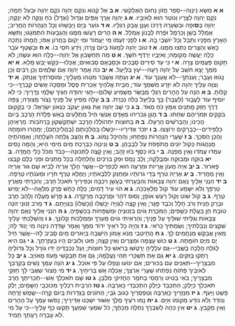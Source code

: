 **א א**  מַשָּׂא נִינְוֵה--סֵפֶר חֲזוֹן נַחוּם הָאֶלְקֹשִׁי.
**א ב**  אֵל קַנּוֹא וְנֹקֵם יְהוָה נֹקֵם יְהוָה וּבַעַל חֵמָה; נֹקֵם יְהוָה לְצָרָיו וְנוֹטֵר הוּא לְאֹיְבָיו.
**א ג**  יְהוָה אֶרֶךְ אַפַּיִם וּגְדָול (וּגְדָל) כֹּחַ וְנַקֵּה לֹא יְנַקֶּה; יְהוָה בְּ**ס**וּפָה וּבִשְׂעָרָה דַּרְכּוֹ וְעָנָן אֲבַק רַגְלָיו.
**א ד**  גּוֹעֵר בַּיָּם וַיַּבְּשֵׁהוּ וְכָל הַנְּהָרוֹת הֶחֱרִיב; אֻמְלַל בָּשָׁן וְכַרְמֶל וּפֶרַח לְבָנוֹן אֻמְלָל.
**א ה**  הָרִים רָעֲשׁוּ מִמֶּנּוּ וְהַגְּבָעוֹת הִתְמֹגָגוּ; וַתִּשָּׂא הָאָרֶץ מִפָּנָיו וְתֵבֵל וְכָל יוֹשְׁבֵי בָהּ.
**א ו**  לִפְנֵי זַעְמוֹ מִי יַעֲמוֹד וּמִי יָקוּם בַּחֲרוֹן אַפּוֹ; חֲמָתוֹ נִתְּכָה כָאֵשׁ וְהַצֻּרִים נִתְּצוּ מִמֶּנּוּ.
**א ז**  טוֹב יְהוָה לְמָעוֹז בְּיוֹם צָרָה; וְיֹדֵעַ חֹסֵי בוֹ.
**א ח**  וּבְשֶׁטֶף עֹבֵר כָּלָה יַעֲשֶׂה מְקוֹמָהּ; וְאֹיְבָיו יְרַדֶּף חֹשֶׁךְ.
**א ט**  מַה תְּחַשְּׁבוּן אֶל יְהוָה--כָּלָה הוּא עֹשֶׂה; לֹא תָקוּם פַּעֲמַיִם צָרָה.
**א י**  כִּי עַד סִירִים סְבֻכִים וּכְסָבְאָם סְבוּאִים; אֻכְּלוּ--כְּקַשׁ יָבֵשׁ מָלֵא.
**א יא**  מִמֵּךְ יָצָא חֹשֵׁב עַל יְהוָה רָעָה--יֹעֵץ בְּלִיָּעַל.
**א יב**  כֹּה אָמַר יְהוָה אִם שְׁלֵמִים וְכֵן רַבִּים וְכֵן נָגוֹזּוּ וְעָבָר; וְעִנִּתִךְ--לֹא אֲעַנֵּךְ עוֹד.
**א יג**  וְעַתָּה אֶשְׁבֹּר מֹטֵהוּ מֵעָלָיִךְ; וּמוֹסְרֹתַיִךְ אֲנַתֵּק.
**א יד**  וְצִוָּה עָלֶיךָ יְהוָה לֹא יִזָּרַע מִשִּׁמְךָ עוֹד; מִבֵּית אֱלֹהֶיךָ אַכְרִית פֶּסֶל וּמַסֵּכָה אָשִׂים קִבְרֶךָ--כִּי קַלּוֹתָ.
**ב א**  הִנֵּה עַל הֶהָרִים רַגְלֵי מְבַשֵּׂר מַשְׁמִיעַ שָׁלוֹם--חָגִּי יְהוּדָה חַגַּיִךְ שַׁלְּמִי נְדָרָיִךְ:  כִּי לֹא יוֹסִיף עוֹד לַעֲבָור (לַעֲבָר) בָּךְ בְּלִיַּעַל כֻּלֹּה נִכְרָת.
**ב ב**  עָלָה מֵפִיץ עַל פָּנַיִךְ נָצוֹר מְצוּרָה; צַפֵּה דֶרֶךְ חַזֵּק מָתְנַיִם אַמֵּץ כֹּחַ מְאֹד.
**ב ג**  כִּי שָׁב יְהוָה אֶת גְּאוֹן יַעֲקֹב כִּגְאוֹן יִשְׂרָאֵל:  כִּי בְקָקוּם בֹּקְקִים וּזְמֹרֵיהֶם שִׁחֵתוּ.
**ב ד**  מָגֵן גִּבֹּרֵיהוּ מְאָדָּם אַנְשֵׁי חַיִל מְתֻלָּעִים בְּאֵשׁ פְּלָדֹת הָרֶכֶב בְּיוֹם הֲכִינוֹ; וְהַבְּרֹשִׁים הָרְעָלוּ.
**ב ה**  בַּחוּצוֹת יִתְהוֹלְלוּ הָרֶכֶב יִשְׁתַּקְשְׁקוּן בָּרְחֹבוֹת:  מַרְאֵיהֶן כַּלַּפִּידִים--כַּבְּרָקִים יְרוֹצֵצוּ.
**ב ו**  יִזְכֹּר אַדִּירָיו--יִכָּשְׁלוּ בַּהֲלִכָותָם (בַּהֲלִיכָתָם); יְמַהֲרוּ חוֹמָתָהּ וְהֻכַן הַסֹּכֵךְ.
**ב ז**  שַׁעֲרֵי הַנְּהָרוֹת נִפְתָּחוּ; וְהַהֵיכָל נָמוֹג.
**ב ח**  וְהֻצַּב גֻּלְּתָה הֹעֲלָתָה; וְאַמְהֹתֶיהָ מְנַהֲגוֹת כְּקוֹל יוֹנִים מְתֹפְפֹת עַל לִבְבֵהֶן.
**ב ט**  וְנִינְוֵה כִבְרֵכַת מַיִם מִימֵי הִיא; וְהֵמָּה נָסִים עִמְדוּ עֲמֹדוּ וְאֵין מַפְנֶה.
**ב י**  בֹּזּוּ כֶסֶף בֹּזּוּ זָהָב; וְאֵין קֵצֶה לַתְּכוּנָה--כָּבֹד מִכֹּל כְּלִי חֶמְדָּה.
**ב יא**  בּוּקָה וּמְבוּקָה וּמְבֻלָּקָה; וְלֵב נָמֵס וּפִק בִּרְכַּיִם וְחַלְחָלָה בְּכָל מָתְנַיִם וּפְנֵי כֻלָּם קִבְּצוּ פָארוּר.
**ב יב**  אַיֵּה מְעוֹן אֲרָיוֹת וּמִרְעֶה הוּא לַכְּפִרִים--אֲשֶׁר הָלַךְ אַרְיֵה לָבִיא שָׁם גּוּר אַרְיֵה וְאֵין מַחֲרִיד.
**ב יג**  אַרְיֵה טֹרֵף בְּדֵי גֹרוֹתָיו וּמְחַנֵּק לְלִבְאֹתָיו; וַיְמַלֵּא טֶרֶף חֹרָיו וּמְעֹנֹתָיו טְרֵפָה.
**ב יד**  הִנְנִי אֵלַיִךְ נְאֻם יְהוָה צְבָאוֹת וְהִבְעַרְתִּי בֶעָשָׁן רִכְבָּהּ וּכְפִירַיִךְ תֹּאכַל חָרֶב; וְהִכְרַתִּי מֵאֶרֶץ טַרְפֵּךְ וְלֹא יִשָּׁמַע עוֹד קוֹל מַלְאָכֵכֵה.
**ג א**  הוֹי עִיר דָּמִים; כֻּלָּהּ כַּחַשׁ פֶּרֶק מְלֵאָה--לֹא יָמִישׁ טָרֶף.
**ג ב**  קוֹל שׁוֹט וְקוֹל רַעַשׁ אוֹפָן; וְסוּס דֹּהֵר וּמֶרְכָּבָה מְרַקֵּדָה.
**ג ג**  פָּרָשׁ מַעֲלֶה וְלַהַב חֶרֶב וּבְרַק חֲנִית וְרֹב חָלָל וְכֹבֶד פָּגֶר; וְאֵין קֵצֶה לַגְּוִיָּה יְכָשְׁלוּ (וְכָשְׁלוּ) בִּגְוִיָּתָם.
**ג ד**  מֵרֹב זְנוּנֵי זוֹנָה טוֹבַת חֵן בַּעֲלַת כְּשָׁפִים; הַמֹּכֶרֶת גּוֹיִם בִּזְנוּנֶיהָ וּמִשְׁפָּחוֹת בִּכְשָׁפֶיהָ.
**ג ה**  הִנְנִי אֵלַיִךְ נְאֻם יְהוָה צְבָאוֹת וְגִלֵּיתִי שׁוּלַיִךְ עַל פָּנָיִךְ; וְהַרְאֵיתִי גוֹיִם מַעְרֵךְ וּמַמְלָכוֹת קְלוֹנֵךְ.
**ג ו**  וְהִשְׁלַכְתִּי עָלַיִךְ שִׁקֻּצִים וְנִבַּלְתִּיךְ; וְשַׂמְתִּיךְ כְּרֹאִי.
**ג ז**  וְהָיָה כָל רֹאַיִךְ יִדּוֹד מִמֵּךְ וְאָמַר שָׁדְּדָה נִינְוֵה מִי יָנוּד לָהּ; מֵאַיִן אֲבַקֵּשׁ מְנַחֲמִים לָךְ.
**ג ח**  הֲתֵיטְבִי מִנֹּא אָמוֹן הַיֹּשְׁבָה בַּיְאֹרִים מַיִם סָבִיב לָהּ--אֲשֶׁר חֵיל יָם מִיָּם חוֹמָתָהּ.
**ג ט**  כּוּשׁ עָצְמָה וּמִצְרַיִם וְאֵין קֵצֶה; פּוּט וְלוּבִים הָיוּ בְּעֶזְרָתֵךְ.
**ג י**  גַּם הִיא לַגֹּלָה הָלְכָה בַשֶּׁבִי--גַּם עֹלָלֶיהָ יְרֻטְּשׁוּ בְּרֹאשׁ כָּל חוּצוֹת; וְעַל נִכְבַּדֶּיהָ יַדּוּ גוֹרָל וְכָל גְּדוֹלֶיהָ רֻתְּקוּ בַזִּקִּים.
**ג יא**  גַּם אַתְּ תִּשְׁכְּרִי תְּהִי נַעֲלָמָה; גַּם אַתְּ תְּבַקְשִׁי מָעוֹז מֵאוֹיֵב.
**ג יב**  כָּל מִבְצָרַיִךְ--תְּאֵנִים עִם בִּכּוּרִים; אִם יִנּוֹעוּ וְנָפְלוּ עַל פִּי אוֹכֵל.
**ג יג**  הִנֵּה עַמֵּךְ נָשִׁים בְּקִרְבֵּךְ לְאֹיְבַיִךְ פָּתוֹחַ נִפְתְּחוּ שַׁעֲרֵי אַרְצֵךְ; אָכְלָה אֵשׁ בְּרִיחָיִךְ.
**ג יד**  מֵי מָצוֹר שַׁאֲבִי לָךְ חַזְּקִי מִבְצָרָיִךְ; בֹּאִי בַטִּיט וְרִמְסִי בַחֹמֶר הַחֲזִיקִי מַלְבֵּן.
**ג טו**  שָׁם תֹּאכְלֵךְ אֵשׁ--תַּכְרִיתֵךְ חֶרֶב תֹּאכְלֵךְ כַּיָּלֶק; הִתְכַּבֵּד כַּיֶּלֶק הִתְכַּבְּדִי כָּאַרְבֶּה.
**ג טז**  הִרְבֵּית רֹכְלַיִךְ מִכּוֹכְבֵי הַשָּׁמָיִם; יֶלֶק פָּשַׁט וַיָּעֹף.
**ג יז**  מִנְּזָרַיִךְ כָּאַרְבֶּה וְטַפְסְרַיִךְ כְּגוֹב גֹּבָי; הַחוֹנִים בַּגְּדֵרוֹת בְּיוֹם קָרָה--שֶׁמֶשׁ זָרְחָה וְנוֹדַד וְלֹא נוֹדַע מְקוֹמוֹ אַיָּם.
**ג יח**  נָמוּ רֹעֶיךָ מֶלֶךְ אַשּׁוּר יִשְׁכְּנוּ אַדִּירֶיךָ; נָפֹשׁוּ עַמְּךָ עַל הֶהָרִים וְאֵין מְקַבֵּץ.
**ג יט**  אֵין כֵּהָה לְשִׁבְרֶךָ נַחְלָה מַכָּתֶךָ; כֹּל שֹׁמְעֵי שִׁמְעֲךָ תָּקְעוּ כַף עָלֶיךָ--כִּי עַל מִי לֹא עָבְרָה רָעָתְךָ תָּמִיד.
